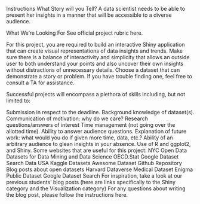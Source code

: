 Instructions
What Story will you Tell?
A data scientist needs to be able to present her insights in a manner that will be accessible to a diverse audience.

What We’re Looking For
See official project rubric here.

For this project, you are required to build an interactive Shiny application that can create visual representations of data insights and trends. Make sure there is a balance of interactivity and simplicity that allows an outside user to both understand your points and also uncover their own insights without distractions of unnecessary details. Choose a dataset that can demonstrate a story or problem. If you have trouble finding one, feel free to consult a TA for assistance.

Successful projects will encompass a plethora of skills including, but not limited to:

Submission in respect to the deadline.
Background knowledge of dataset(s).
Communication of motivation: why do we care?
Research questions/answers of interest
Time management (not going over the allotted time).
Ability to answer audience questions.
Explanation of future work: what would you do if given more time, data, etc.?
Ability of an arbitrary audience to glean insights in your absence.
Use of R and ggplot2, and Shiny.
Some websites that are useful for this project:
NYC Open Data
Datasets for Data Mining and Data Science
OECD.Stat
Google Dataset Search
Data USA
Kaggle Datasets
Awesome Dataset Github Repository
Blog posts about open datasets
Harvard Dataverse
Medical Dataset
Enigma Public Dataset
Google Dataset Search
For inspiration, take a look at our previous students’ blog posts (here are links specifically to the Shiny category and the Visualization category)
For any questions about writing the blog post, please follow the instructions here.
